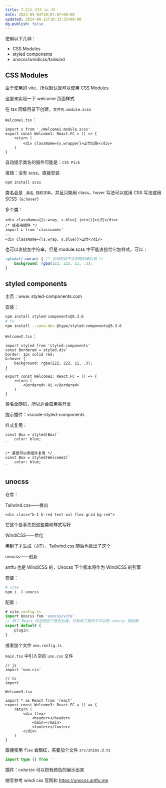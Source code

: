 ```yaml
---
title: 7-引入 CSS in JS
date: 2023-05-03T10:07:07+08:00
updated: 2024-08-21T10:33:32+08:00
dg-publish: false
---
```


使用以下几种：

- CSS Modules
- styled components
- unocss/windicss/tailwind

## CSS Modules

由于使用的 vite，所以默认就可以使用 CSS Modules

这里来实现一下 welcome 页面样式

在 tsx 同级目录下创建，`文件名.module.scss`

`Welcome1.tsx`：

```tsx
import s from './Welcome1.module.scss'
export const Welcome1: React.FC = () => {
	return (
		<div className={s.wrapper}>山竹记账</div>
	)
}
```

自动提示类名的插件可能是：`CSS Pick`

报错：没有 scss，直接安装

```zsh
npm install scss
```

类名会是 `_类名_随机字串`，并且只能用 class，hover 写法可以就用 CSS 写法或用 SCSS（`&:hover`）

多个类：

```tsx
<div className={[s.wrap, s.blue].join()}>山竹</div>
/* 或者用插件 */
import c from 'classnames'
……
<div className={(s.wrap, s.blue)}>山竹</div>
```

也可以直接加字符串，但是 module.scss 中不能直接给它加样式，可以：

```scss
:global(.noran) { /* 全局的就不会加随机串后缀 */
	background: rgba(222, 222, 11, .3);
}
```

##  styled components

主页：www. styled-components.com

安装：

```zsh
npm install styled-components@5.3.6
# ts
npm install --save-dev @type/styled-components@5.3.6
```

`Welcome2.tsx`：

```tsx
import styled from 'styled-components'
const Bordered = styled.div`
border: 1px solid red;
&:hover {
	background: rgba(222, 222, 11, .3);
}
`
export const Welcome2: React.FC = () => {
	return (
		<Bordered> Hi </Bordered>
	)
}
```

类名全随机，所以适合应用类开发

提示插件：vscode-styled-components

样式复用：

```tsx
const Box = styled(Box)`
	color: blue;
`

/* 甚至可以用组件复用 */
const Box = styled(Welcome2)`
	color: blue;
`
```

## unocss

仓库：

Tailwind.css——推出

```tsx
<div class="b-1 b-red text-xxl flex grid bg-red">
```

它这个是事先把这些类和样式写好

WindiCSS——优化

用到了才生成（JIT），Tailwind.css 随后也推出了这个

unocss——创新

antfu 也是 WindiCSS 的，Unocss 下个版本将作为 WindiCSS 的引擎

安装：

```zsh
# vite
npm i -D unocss
```

配置：

```ts
# vite.config.ts
import Unocss fom 'unocss/vite'
// 用了 React 应该把这个放在后面，只有用了插件才可以把 unocss 放前面
export default {
	plugin: 
}
```

或者加个文件 `uno.config.ts`

`main.tsx` 中引入空的 `uno.css` 文件

```tsx
// js
import 'uno.css'

// ts
import 
```

`Welcome3.tsx`

```tsx
import * as React from 'react'
export const Welcome3: React.FC = () => {
	return (
		<div flex>
			<header></header>
			<main></main>
			<footer></footer>
		</div>
	)
}
```

直接使用 `flex` 会飘红，需要加个文件 `src/shims.d.ts`

```ts
import type {} from ''

```

插件：colorize 可以把有颜色的展示出来

缩写参考 windi css 官网和 <https://unocss.antfu.me>
